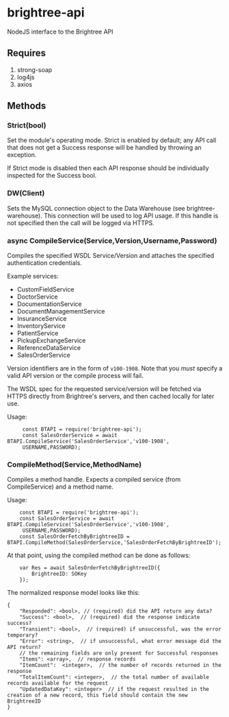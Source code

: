 # brightree-api

NodeJS interface to the Brightree API

## Requires

1. strong-soap
2. log4js
3. axios

## Methods

### Strict(bool)

Set the module's operating mode. Strict is enabled by default; any API call
that does not get a Success response will be handled by throwing an exception.

If Strict mode is disabled then each API response should be individually
inspected for the Success bool.

### DW(Client)

Sets the MySQL connection object to the Data Warehouse (see brightree-warehouse).
This connection will be used to log API usage.
If this handle is not specified then the call will be logged via HTTPS.

### async CompileService(Service,Version,Username,Password)

Compiles the specified WSDL Service/Version and attaches the specified
authentication credentials.

Example services:
- CustomFieldService
- DoctorService
- DocumentationService
- DocumentManagementService
- InsuranceService
- InventoryService
- PatientService
- PickupExchangeService
- ReferenceDataService
- SalesOrderService

Version identifiers are in the form of `v100-1908`. Note that you *must*
specify a valid API version or the compile process will fail.

The WSDL spec for the requested service/version will be fetched via HTTPS
directly from Brightree's servers, and then cached locally for later use.

Usage:

```
	 const BTAPI = require('brightree-api');
	 const SalesOrderService = await BTAPI.CompileService('SalesOrderService','v100-1908',
	 USERNAME,PASSWORD);
```

### CompileMethod(Service,MethodName)

Compiles a method handle. Expects a compiled service (from CompileService) and
a method name.

Usage:

```
	const BTAPI = require('brightree-api');
	const SalesOrderService = await BTAPI.CompileService('SalesOrderService','v100-1908',
	 USERNAME,PASSWORD);
	const SalesOrderFetchByBrightreeID = BTAPI.CompileMethod(SalesOrderService,'SalesOrderFetchByBrightreeID');
```

At that point, using the compiled method can be done as follows:

```
	var Res = await SalesOrderFetchByBrightreeID({
		BrightreeID: SOKey
	});
```

The normalized response model looks like this:

```
{
	"Responded": <bool>, // (required) did the API return any data?
	"Success": <bool>,  // (required) did the response indicate success?
	"Transient": <bool>,  // (required) if unsuccessful, was the error temporary?
	"Error": <string>,  // if unsuccessful, what error message did the API return?
	// the remaining fields are only present for Successful responses
	"Items": <array>,  // response records
	"ItemCount":  <integer>,  // the number of records returned in the response
	"TotalItemCount": <integer>,  // the total number of available records available for the request
	"UpdatedDataKey": <integer>  // if the request resulted in the creation of a new record, this field should contain the new BrightreeID
}
```

